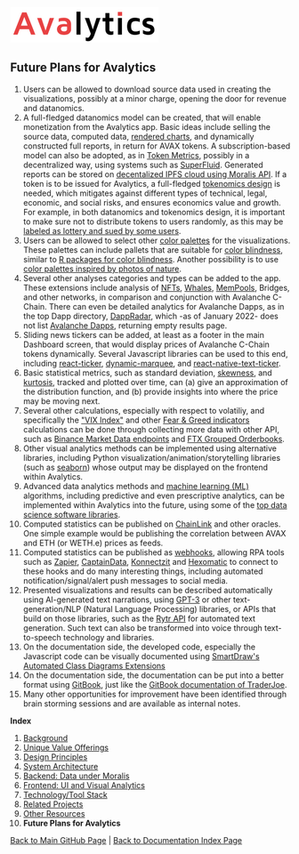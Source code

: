 ![Avalytics Logo](./img/AvalyticsLogo1Mini.png)

## Future Plans for Avalytics

1. Users can be allowed to download source data used in creating the visualizations, possibly at a minor charge, opening the door for revenue and datanomics.
2. A full-fledged datanomics model can be created, that will enable monetization from the Avalytics app. Basic ideas include selling the source data, computed data, [rendered charts](https://stackoverflow.com/questions/10721884/render-html-to-an-image/46243263#46243263), and dynamically constructed full reports, in return for AVAX tokens. A subscription-based model can also be adopted, as in [Token Metrics](https://tokenmetrics.com), possibly in a decentralized way, using systems such as [SuperFluid](https://www.superfluid.finance/home). Generated reports can be stored on [decentalized IPFS cloud using Moralis API](https://www.youtube.com/watch?v=jRjFn__kVJM). If a token is to be issued for Avalytics, a full-fledged [tokenomics design](https://maxyampolsky.medium.com/how-to-design-tokenomics-for-your-cryptocurrency-the-basics-of-creating-your-token-9a0375cb9479) is needed, which mitigates against different types of technical, legal, economic, and social risks, and ensures economics value and growth. For example, in both datanomics and tokenomics design, it is important to make sure not to distribute tokens to users randomly, as this may be [labeled as lottery and sued by some users](https://cryptobriefing.com/a-guy-put-10-ethereum-defi-app/).
3. Users can be allowed to select other [color palettes](https://www.crazyegg.com/blog/website-color-palettes/) for the visualizations. These palettes can include pallets that are suitable for [color blindness](https://www.color-blindness.com/), similar to [R packages for color blindness](https://www.datanovia.com/en/blog/top-r-color-palettes-to-know-for-great-data-visualization/). Another possibility is to use [color palettes inspired by photos of nature](https://sarahrenaeclark.com/color-palettes/).
4. Several other analyses categories and types can be added to the app. These extensions include analysis of [NFTs](https://dune.xyz/panta_rhei/NFt), [Whales](https://www.whalestats.com/analysis-of-the-top-1000-avalanche-wallets), [MemPools](https://www.youtube.com/watch?v=NhAelJJtr4k), Bridges, and other networks, in comparison and conjunction with Avalanche C-Chain. There can even be detailed analytics for Avalanche Dapps, as in the top Dapp directory, [DappRadar](https://dappradar.com/), which -as of January 2022- does not list [Avalanche Dapps](https://dappradar.com/search/avalanche), returning empty results page.
5. Sliding news tickers can be added, at least as a footer in the main Dashboard screen, that would display prices of Avalanche C-Chain tokens dynamically. Several Javascript libraries can be used to this end, including [react-ticker](https://github.com/AndreasFaust/react-ticker), [dynamic-marquee](https://github.com/tjenkinson/dynamic-marquee), and [react-native-text-ticker](https://github.com/deanhet/react-native-text-ticker).
6. Basic statistical metrics, such as standard deviation, [skewness](https://en.wikipedia.org/wiki/Skewness), and [kurtosis](https://en.wikipedia.org/wiki/Kurtosis), tracked and plotted over time, can (a) give an approximation of the distribution function, and (b) provide insights into where the price may be moving next.
7. Several other calculations, especially with respect to volatiliy, and specifically the ["VIX Index"](https://youtu.be/56gI9mMOczw) and other [Fear & Greed indicators](https://money.cnn.com/data/fear-and-greed/) calculations can be done through collecting more data with other API, such as [Binance Market Data endpoints](https://github.com/binance/binance-spot-api-docs/blob/master/rest-api.md#market-data-endpoints) and [FTX Grouped Orderbooks](https://docs.ftx.com/#grouped-orderbooks).
8. Other visual analytics methods can be implemented using alternative libraries, including Python visualization/animation/storytelling libraries (such as [seaborn](https://seaborn.pydata.org/examples/index.html)) whose output may be displayed on the frontend within Avalytics.
9. Advanced data analytics methods and [machine learning (ML)](https://www.coursera.org/collections/machine-learning) algorithms, including predictive and even prescriptive analytics, can be implemented within Avalytics into the future, using some of the [top data science software libraries](https://towardsdatascience.com/8-booming-data-science-libraries-you-must-watch-out-in-2022-cec2dbb42437).
10. Computed statistics can be published on [ChainLink](https://chain.link) and other oracles. One simple example would be publishing the correlation between AVAX and ETH (or WETH.e) prices as feeds.
11. Computed statistics can be published as [webhooks](https://www.youtube.com/watch?v=41NOoEz3Tzc), allowing RPA tools such as [Zapier](https://zapier.com/), [CaptainData](https://app.captaindata.co), [Konnectzit](https://app.konnectzit.com) and [Hexomatic](https://hexomatic.com) to connect to these hooks and do many interesting things, including automated notification/signal/alert push messages to social media.
12. Presented visualizations and results can be described automatically using AI-generated text narrations, using [GPT-3](https://openai.com/blog/openai-api/) or other text-generation/NLP (Natural Language Processing) libraries, or APIs that build on those libraries, such as the [Rytr API](https://rytr.me/developers/api#register) for automated text generation. Such text can also be transformed into voice through text-to-speech technology and libraries.
13. On the documentation side, the developed code, especially the Javascript code can be visually documented using [SmartDraw's Automated Class Diagrams Extensions](htpps://www.smartdraw.com/developers/extensions/class-diagram.htm)
14. On the documentation side, the documentation can be put into a better format using [GitBook](https://gitbook.com), just like the [GitBook documentation of TraderJoe](https://docs.traderjoexyz.com/main/welcome/master).
15. Many other opportunities for improvement have been identified through brain storming sessions and are available as internal notes.

**Index**

1. [Background](Background.md)
2. [Unique Value Offerings](UniqueValueOfferings.md)
3. [Design Principles](DesignPrinciples.md)
4. [System Architecture](SystemArchitecture.md)
5. [Backend: Data under Moralis](Backend.md)
6. [Frontend: UI and Visual Analytics](Frontend.md)
7. [Technology/Tool Stack](TechnologyStack.md)
8. [Related Projects](RelatedProjects.md)
9. [Other Resources](OtherResources.md)
10. **Future Plans for Avalytics**

<hline></hline>

[Back to Main GitHub Page](../README.md) | [Back to Documentation Index Page](Documentation.md)
